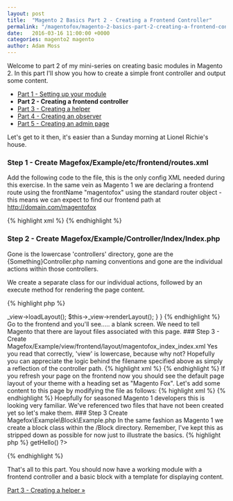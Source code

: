 ```yaml
---
layout: post
title:  "Magento 2 Basics Part 2 - Creating a Frontend Controller"
permalink: "/magentofox/magento-2-basics-part-2-creating-a-frontend-controller/"
date:   2016-03-16 11:00:00 +0000
categories: magento2 magento
author: Adam Moss
---
```


Welcome to part 2 of my mini-series on creating basic modules in Magento 2. In this part I'll show you how to create a simple front controller and output some content.

- [Part 1 - Setting up your module](/magentofox/magento-2-basics-part-1-setting-up-your-module/)
- **Part 2 - Creating a frontend controller**
- [Part 3 - Creating a helper](/magentofox/magento-2-basics-part-3-creating-a-helper/)
- [Part 4 - Creating an observer](/magentofox/magento-2-basics-part-4-creating-an-observer/)
- [Part 5 - Creating an admin page](/magentofox/magento-2-basics-part-5-creating-an-admin-page/)

Let's get to it then, it's easier than a Sunday morning at Lionel Richie's house.

### Step 1 - Create Magefox/Example/etc/frontend/routes.xml

Add the following code to the file, this is the only config XML needed during this exercise. In the same vein as Magento 1 we are declaring a frontend route using the frontName "magentofox" using the standard router object - this means we can expect to find our frontend path at http://domain.com/magentofox

{% highlight xml %}
<config xmlns:xsi="http://www.w3.org/2001/XMLSchema-instance" xsi:noNamespaceSchemaLocation="urn:magento:framework:App/etc/routes.xsd">
    <router id="standard">
        <route id="magentofox" frontName="magentofox">
            <module name="Magefox_Example" />
        </route>
    </router>
</config>
{% endhighlight %}

### Step 2 - Create Magefox/Example/Controller/Index/Index.php

Gone is the lowercase 'controllers' directory, gone are the {Something}Controller.php naming conventions and gone are the individual actions within those controllers.

We create a separate class for our individual actions, followed by an execute method for rendering the page content.

{% highlight php %}
<?php

namespace Magefox\Example\Controller\Index;

class Index extends \Magento\Framework\App\Action\Action
{
    public function execute()
    {
        $this->_view->loadLayout();
        $this->_view->renderLayout();
    }
}
{% endhighlight %}

Go to the frontend and you'll see..... a blank screen. We need to tell Magento that there are layout files associated with this page.

### Step 3 - Create Magefox/Example/view/frontend/layout/magentofox_index_index.xml

Yes you read that correctly, 'view' is lowercase, because why not? Hopefully you can appreciate the logic behind the filename specified above as simply a reflection of the controller path.

{% highlight xml %}
<page xmlns:xsi="http://www.w3.org/2001/XMLSchema-instance" layout="1column" xsi:noNamespaceSchemaLocation="urn:magento:framework:View/Layout/etc/page_configuration.xsd">
    <head>
        <title>Magento Fox</title>
    </head>
</page>
{% endhighlight %}

If you refresh your page on the frontend now you should see the default page layout of your theme with a heading set as "Magento Fox".

Let's add some content to this page by modifying the file as follows:

{% highlight xml %}
<page xmlns:xsi="http://www.w3.org/2001/XMLSchema-instance" layout="1column" xsi:noNamespaceSchemaLocation="urn:magento:framework:View/Layout/etc/page_configuration.xsd">
    <head>
        <title>Magento Fox</title>
    </head>
    <!-- New content below -->
    <body>
        <referenceContainer name="content">
            <block class="Magefox\Example\Block\Example" name="magefox.example"
                   template="magefox/example.phtml" />
        </referenceContainer>
    </body>
</page>
{% endhighlight %}

Hoepfully for seasoned Magento 1 developers this is looking very familiar. We've referenced two files that have not been created yet so let's make them.

### Step 3 Create Magefox\Example\Block\Example.php

In the same fashion as Magento 1 we create a block class within the /Block directory. Remember, I've kept this as stripped down as possible for now just to illustrate the basics.

{% highlight php %}
<?php
namespace Magefox\Example\Block;

use Magento\Framework\View\Element\Template;

class Example extends Template
{
    public function getHello()
    {
        return "Hello World";
    }
}
{% endhighlight %}

### Step 4 - Create Magefox/Example/view/frontend/templates/magefox/example.phtml

This is our template file that will render within the content block list as specified in our layout XML earlier. One difference to note is that $block rather than $this is used to access the class methods:

{% highlight php %}
<?php echo $block->getHello() ?>
{% endhighlight %}

That's all to this part. You should now have a working module with a frontend controller and a basic block with a template for displaying content.

[Part 3 - Creating a helper &raquo;](/magentofox/magento-2-basics-part-3-creating-a-helper/)